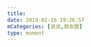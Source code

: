 ```yaml
---
title: 
date: 2019-02-16 19:26:57
mCategories: [说说,朋友圈]
type: moment
---
```


<div id="pics-20190216192657"></div>

<script>
var data = [
    {"link": "2019-02-16_185208.mov", "type": "video"}
];
picsRender(data, "pics-20190216192657");
</script>
